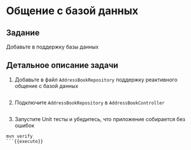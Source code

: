 # Общение с базой данных

## Задание
Добавьте в поддержку базы данных

## Детальное описание задачи
1. Добавьте в файл `AddressBookRepository` поддержку реактивного общение с базой данных

<pre class="file" data-filename="/root/src/main/java/org/example/addressbook/repository/AddressBookRepository.java" data-marker="public interface AddressBookRepository {">
</pre>

2. Подключите `AddressBookRepository` в `AddressBookController`
<pre class="file" data-filename="/root/src/main/java/org/example/addressbook/controller/AddressBookController.java" data-marker="public class AddressBookController {">
</pre>

3. Запустите Unit тесты и убедитесь, что приложение собирается без ошибок

```
mvn verify
```{{execute}}